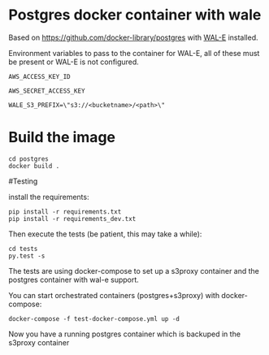 # Postgres docker container with wale

Based on https://github.com/docker-library/postgres with [WAL-E](https://github.com/wal-e/wal-e) installed.

Environment variables to pass to the container for WAL-E, all of these must be present or WAL-E is not configured.

`AWS_ACCESS_KEY_ID`

`AWS_SECRET_ACCESS_KEY`

`WALE_S3_PREFIX=\"s3://<bucketname>/<path>\"`

# Build the image

    cd postgres
    docker build .

#Testing

install the requirements:
    
    pip install -r requirements.txt
    pip install -r requirements_dev.txt

Then execute the tests (be patient, this may take a while):

    cd tests
    py.test -s
    
The tests are using docker-compose to set up a s3proxy container and the postgres container with wal-e support.

You can start orchestrated containers (postgres+s3proxy) with docker-compose:
 
    docker-compose -f test-docker-compose.yml up -d
    
Now you have a running postgres container which is backuped in the s3proxy container